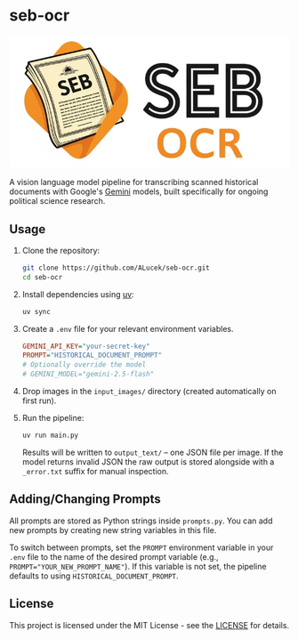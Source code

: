 # seb-ocr

<img src="./seb_ocr_logo.png" width=600>

A vision language model pipeline for transcribing scanned historical documents with Google's [Gemini](https://ai.google.dev/gemini-api/docs/models) models, built specifically for ongoing political science research.

## Usage

1. Clone the repository:
    ```bash
    git clone https://github.com/ALucek/seb-ocr.git
    cd seb-ocr
    ```

2. Install dependencies using [uv](https://docs.astral.sh/uv/):

    ```bash
    uv sync
    ```

3.  Create a `.env` file for your relevant environment variables.

    ```ini
    GEMINI_API_KEY="your-secret-key"
    PROMPT="HISTORICAL_DOCUMENT_PROMPT"
    # Optionally override the model
    # GEMINI_MODEL="gemini-2.5-flash"
    ```

4.  Drop images in the `input_images/` directory (created automatically on first run).

5.  Run the pipeline:

    ```bash
    uv run main.py
    ```

    Results will be written to `output_text/` – one JSON file per image. If the model returns invalid JSON the raw output is stored alongside with a `_error.txt` suffix for manual inspection.

## Adding/Changing Prompts

All prompts are stored as Python strings inside `prompts.py`. You can add new prompts by creating new string variables in this file.

To switch between prompts, set the `PROMPT` environment variable in your `.env` file to the name of the desired prompt variable (e.g., `PROMPT="YOUR_NEW_PROMPT_NAME"`). If this variable is not set, the pipeline defaults to using `HISTORICAL_DOCUMENT_PROMPT`.

## License

This project is licensed under the MIT License - see the [LICENSE](LICENSE) for details.
